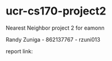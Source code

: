 # ucr-cs170-project2
Nearest Neighbor project 2 for eamonn

Randy Zuniga - 862137767 - rzuni013

report link: 

